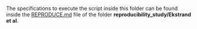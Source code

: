 The specifications to execute the script inside this folder can be found inside the
[REPRODUCE.md](https://github.com/jackmedda/C-Fairness-RecSys/tree/main/reproducibility_study/Ekstrand%20et%20al/REPRODUCE.md)
file of the folder **reproducibility_study/Ekstrand et al**.
